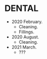 # DENTAL

- 2020 February.
  - Cleaning.
  - Fillings.
- 2020 August.
  - Cleaning.
- 2021 March.
  - ???
